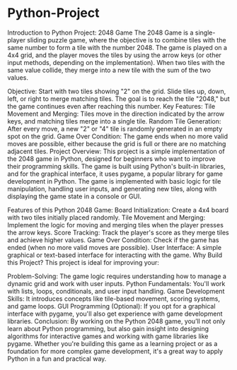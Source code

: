 # Python-Project
Introduction to Python Project: 2048 Game
The 2048 Game is a single-player sliding puzzle game, where the objective is to combine tiles with the same number to form a tile with the number 2048. The game is played on a 4x4 grid, and the player moves the tiles by using the arrow keys (or other input methods, depending on the implementation). When two tiles with the same value collide, they merge into a new tile with the sum of the two values.

Objective:
Start with two tiles showing "2" on the grid.
Slide tiles up, down, left, or right to merge matching tiles.
The goal is to reach the tile "2048," but the game continues even after reaching this number.
Key Features:
Tile Movement and Merging: Tiles move in the direction indicated by the arrow keys, and matching tiles merge into a single tile.
Random Tile Generation: After every move, a new "2" or "4" tile is randomly generated in an empty spot on the grid.
Game Over Condition: The game ends when no more valid moves are possible, either because the grid is full or there are no matching adjacent tiles.
Project Overview:
This project is a simple implementation of the 2048 game in Python, designed for beginners who want to improve their programming skills. The game is built using Python's built-in libraries, and for the graphical interface, it uses pygame, a popular library for game development in Python. The game is implemented with basic logic for tile manipulation, handling user inputs, and generating new tiles, along with displaying the game state in a console or GUI.

Features of this Python 2048 Game:
Board Initialization: Create a 4x4 board with two tiles initially placed randomly.
Tile Movement and Merging: Implement the logic for moving and merging tiles when the player presses the arrow keys.
Score Tracking: Track the player's score as they merge tiles and achieve higher values.
Game Over Condition: Check if the game has ended (when no more valid moves are possible).
User Interface: A simple graphical or text-based interface for interacting with the game.
Why Build this Project?
This project is ideal for improving your:

Problem-Solving: The game logic requires understanding how to manage a dynamic grid and work with user inputs.
Python Fundamentals: You'll work with lists, loops, conditionals, and user input handling.
Game Development Skills: It introduces concepts like tile-based movement, scoring systems, and game loops.
GUI Programming (Optional): If you opt for a graphical interface with pygame, you'll also get experience with game development libraries.
Conclusion:
By working on the Python 2048 game, you’ll not only learn about Python programming, but also gain insight into designing algorithms for interactive games and working with game libraries like pygame. Whether you're building this game as a learning project or as a foundation for more complex game development, it's a great way to apply Python in a fun and practical way.
